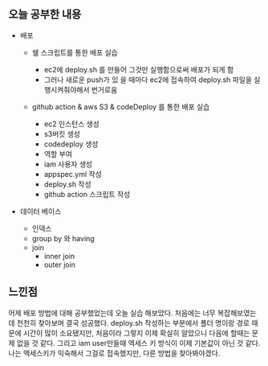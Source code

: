 ## 오늘 공부한 내용

- 배포
    - 쉘 스크립트를 통한 배포 실습
        - ec2에 deploy.sh 를 만들어 그것만 실행함으로써 배포가 되게 함
        - 그러나 새로운 push가 있
을 때마다 ec2에 접속하여 deploy.sh 파일을 실행시켜줘야해서 번거로움

    - github action & aws S3 & codeDeploy 를 통한 배포 실습
        - ec2 인스턴스 생성
        - s3버킷 생성
        - codedeploy 생성
        - 역할 부여
        - iam 사용자 생성
        - appspec.yml 작성
        - deploy.sh 작성
        - github action 스크립트 작성

- 데이터 베이스
    - 인덱스
    - group by 와 having
    - join
        - inner join
        - outer join



## 느낀점

어제 배포 방법에 대해 공부했었는데 오늘 실습 해보았다. 처음에는 너무 복잡해보였는데 천천히 찾아보며 결국 성공했다. deploy.sh 작성하는 부분에서 폴더 명이랑 경로 때문에 시간이 많이 소요됐지만, 처음이라 그렇지 이제 확실히 알았으니 다음에 할때는 문제 없을 것 같다. 그리고 iam user만들때 엑세스 키 방식이 이제 기본값이 아닌 것 같다. 나는 엑세스키가 익숙해서 그걸로 접속했지만, 다른 방법을 찾아봐야겠다.

